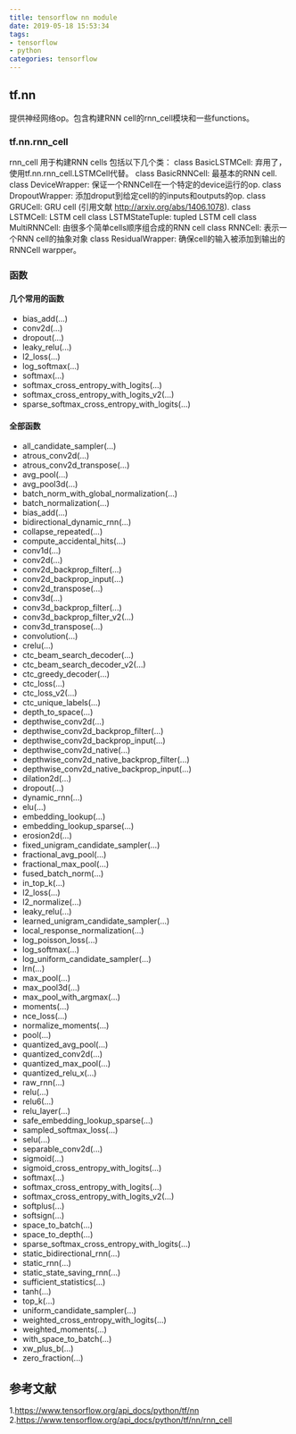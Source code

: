 ```yaml
---
title: tensorflow nn module
date: 2019-05-18 15:53:34
tags:
- tensorflow
- python
categories: tensorflow
---
```


## tf.nn
提供神经网络op。包含构建RNN cell的rnn_cell模块和一些functions。

### tf.nn.rnn_cell
rnn_cell 用于构建RNN cells
包括以下几个类：
class BasicLSTMCell: 弃用了，使用tf.nn.rnn_cell.LSTMCell代替。
class BasicRNNCell: 最基本的RNN cell.
class DeviceWrapper: 保证一个RNNCell在一个特定的device运行的op.
class DropoutWrapper: 添加droput到给定cell的的inputs和outputs的op.
class GRUCell: GRU cell (引用文献 http://arxiv.org/abs/1406.1078).
class LSTMCell: LSTM cell 
class LSTMStateTuple: tupled LSTM cell
class MultiRNNCell: 由很多个简单cells顺序组合成的RNN cell 
class RNNCell: 表示一个RNN cell的抽象对象
class ResidualWrapper: 确保cell的输入被添加到输出的RNNCell warpper。

### 函数
#### 几个常用的函数
- bias_add(...)
- conv2d(...)
- dropout(...)
- leaky_relu(...)
- l2_loss(...)
- log_softmax(...)
- softmax(...)
- softmax_cross_entropy_with_logits(...)
- softmax_cross_entropy_with_logits_v2(...)
- sparse_softmax_cross_entropy_with_logits(...)

#### 全部函数
- all_candidate_sampler(...)
- atrous_conv2d(...)
- atrous_conv2d_transpose(...)
- avg_pool(...)
- avg_pool3d(...)
- batch_norm_with_global_normalization(...)
- batch_normalization(...)
- bias_add(...)
- bidirectional_dynamic_rnn(...)
- collapse_repeated(...)
- compute_accidental_hits(...)
- conv1d(...)
- conv2d(...)
- conv2d_backprop_filter(...)
- conv2d_backprop_input(...)
- conv2d_transpose(...)
- conv3d(...)
- conv3d_backprop_filter(...)
- conv3d_backprop_filter_v2(...)
- conv3d_transpose(...)
- convolution(...)
- crelu(...)
- ctc_beam_search_decoder(...)
- ctc_beam_search_decoder_v2(...)
- ctc_greedy_decoder(...)
- ctc_loss(...)
- ctc_loss_v2(...)
- ctc_unique_labels(...)
- depth_to_space(...)
- depthwise_conv2d(...)
- depthwise_conv2d_backprop_filter(...)
- depthwise_conv2d_backprop_input(...)
- depthwise_conv2d_native(...)
- depthwise_conv2d_native_backprop_filter(...)
- depthwise_conv2d_native_backprop_input(...)
- dilation2d(...)
- dropout(...)
- dynamic_rnn(...)
- elu(...)
- embedding_lookup(...)
- embedding_lookup_sparse(...)
- erosion2d(...)
- fixed_unigram_candidate_sampler(...)
- fractional_avg_pool(...)
- fractional_max_pool(...)
- fused_batch_norm(...)
- in_top_k(...)
- l2_loss(...)
- l2_normalize(...)
- leaky_relu(...)
- learned_unigram_candidate_sampler(...)
- local_response_normalization(...)
- log_poisson_loss(...)
- log_softmax(...)
- log_uniform_candidate_sampler(...)
- lrn(...)
- max_pool(...)
- max_pool3d(...)
- max_pool_with_argmax(...)
- moments(...)
- nce_loss(...)
- normalize_moments(...)
- pool(...)
- quantized_avg_pool(...)
- quantized_conv2d(...)
- quantized_max_pool(...)
- quantized_relu_x(...)
- raw_rnn(...)
- relu(...)
- relu6(...)
- relu_layer(...)
- safe_embedding_lookup_sparse(...)
- sampled_softmax_loss(...)
- selu(...)
- separable_conv2d(...)
- sigmoid(...)
- sigmoid_cross_entropy_with_logits(...)
- softmax(...)
- softmax_cross_entropy_with_logits(...)
- softmax_cross_entropy_with_logits_v2(...)
- softplus(...)
- softsign(...)
- space_to_batch(...)
- space_to_depth(...)
- sparse_softmax_cross_entropy_with_logits(...)
- static_bidirectional_rnn(...)
- static_rnn(...)
- static_state_saving_rnn(...)
- sufficient_statistics(...)
- tanh(...)
- top_k(...)
- uniform_candidate_sampler(...)
- weighted_cross_entropy_with_logits(...)
- weighted_moments(...)
- with_space_to_batch(...)
- xw_plus_b(...)
- zero_fraction(...)

## 参考文献
1.https://www.tensorflow.org/api_docs/python/tf/nn
2.https://www.tensorflow.org/api_docs/python/tf/nn/rnn_cell
